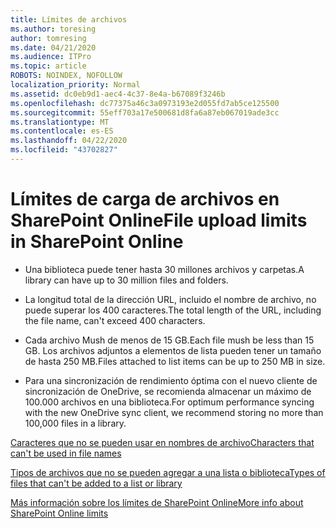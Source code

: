 ```yaml
---
title: Límites de archivos
ms.author: toresing
author: tomresing
ms.date: 04/21/2020
ms.audience: ITPro
ms.topic: article
ROBOTS: NOINDEX, NOFOLLOW
localization_priority: Normal
ms.assetid: dc0eb9d1-aec4-4c37-8e4a-b67089f3246b
ms.openlocfilehash: dc77375a46c3a0973193e2d055fd7ab5ce125500
ms.sourcegitcommit: 55eff703a17e500681d8fa6a87eb067019ade3cc
ms.translationtype: MT
ms.contentlocale: es-ES
ms.lasthandoff: 04/22/2020
ms.locfileid: "43702827"
---
```

# <a name="file-upload-limits-in-sharepoint-online"></a><span data-ttu-id="0124f-102">Límites de carga de archivos en SharePoint Online</span><span class="sxs-lookup"><span data-stu-id="0124f-102">File upload limits in SharePoint Online</span></span>

- <span data-ttu-id="0124f-103">Una biblioteca puede tener hasta 30 millones archivos y carpetas.</span><span class="sxs-lookup"><span data-stu-id="0124f-103">A library can have up to 30 million files and folders.</span></span>
    
- <span data-ttu-id="0124f-104">La longitud total de la dirección URL, incluido el nombre de archivo, no puede superar los 400 caracteres.</span><span class="sxs-lookup"><span data-stu-id="0124f-104">The total length of the URL, including the file name, can't exceed 400 characters.</span></span>
    
- <span data-ttu-id="0124f-105">Cada archivo Mush de menos de 15 GB.</span><span class="sxs-lookup"><span data-stu-id="0124f-105">Each file mush be less than 15 GB.</span></span> <span data-ttu-id="0124f-106">Los archivos adjuntos a elementos de lista pueden tener un tamaño de hasta 250 MB.</span><span class="sxs-lookup"><span data-stu-id="0124f-106">Files attached to list items can be up to 250 MB in size.</span></span>
    
- <span data-ttu-id="0124f-107">Para una sincronización de rendimiento óptima con el nuevo cliente de sincronización de OneDrive, se recomienda almacenar un máximo de 100.000 archivos en una biblioteca.</span><span class="sxs-lookup"><span data-stu-id="0124f-107">For optimum performance syncing with the new OneDrive sync client, we recommend storing no more than 100,000 files in a library.</span></span> 
    
[<span data-ttu-id="0124f-108">Caracteres que no se pueden usar en nombres de archivo</span><span class="sxs-lookup"><span data-stu-id="0124f-108">Characters that can't be used in file names</span></span>](https://go.microsoft.com/fwlink/?linkid=866430)
  
[<span data-ttu-id="0124f-109">Tipos de archivos que no se pueden agregar a una lista o biblioteca</span><span class="sxs-lookup"><span data-stu-id="0124f-109">Types of files that can't be added to a list or library</span></span>](https://go.microsoft.com/fwlink/?linkid=273757)
  
[<span data-ttu-id="0124f-110">Más información sobre los límites de SharePoint Online</span><span class="sxs-lookup"><span data-stu-id="0124f-110">More info about SharePoint Online limits</span></span>](https://go.microsoft.com/fwlink/?linkid=271273)
  

